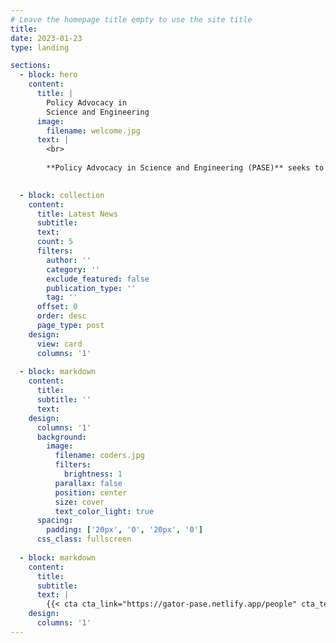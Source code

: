 ```yaml
---
# Leave the homepage title empty to use the site title
title:
date: 2023-01-23
type: landing

sections:
  - block: hero
    content:
      title: |
        Policy Advocacy in
        Science and Engineering
      image:
        filename: welcome.jpg
      text: |
        <br>
        
        **Policy Advocacy in Science and Engineering (PASE)** seeks to bring attention to policy issues in science and engineering and teach students how to practice social responsibility, with a focus on skills and training related to science communication and policy advocacy.

  
  - block: collection
    content:
      title: Latest News
      subtitle:
      text:
      count: 5
      filters:
        author: ''
        category: ''
        exclude_featured: false
        publication_type: ''
        tag: ''
      offset: 0
      order: desc
      page_type: post
    design:
      view: card
      columns: '1'
  
  - block: markdown
    content:
      title:
      subtitle: ''
      text:
    design:
      columns: '1'
      background:
        image: 
          filename: coders.jpg
          filters:
            brightness: 1
          parallax: false
          position: center
          size: cover
          text_color_light: true
      spacing:
        padding: ['20px', '0', '20px', '0']
      css_class: fullscreen
  
  - block: markdown
    content:
      title:
      subtitle:
      text: |
        {{< cta cta_link="https://gator-pase.netlify.app/people" cta_text="Meet the team →" >}}
    design:
      columns: '1'
---
```

